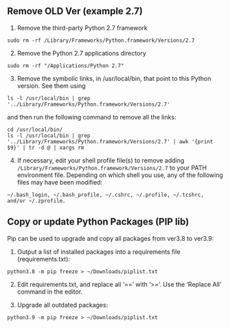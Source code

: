 ## Remove OLD Ver (example 2.7)
1. Remove the third-party Python 2.7 framework
```
sudo rm -rf /Library/Frameworks/Python.framework/Versions/2.7
```
2. Remove the Python 2.7 applications directory
```
sudo rm -rf "/Applications/Python 2.7"
```
3. Remove the symbolic links, in /usr/local/bin, that point to this Python version. See them using
```
ls -l /usr/local/bin | grep '../Library/Frameworks/Python.framework/Versions/2.7' 
```
and then run the following command to remove all the links:

```
cd /usr/local/bin/
ls -l /usr/local/bin | grep '../Library/Frameworks/Python.framework/Versions/2.7' | awk '{print $9}' | tr -d @ | xargs rm
```
4. If necessary, edit your shell profile file(s) to remove adding `/Library/Frameworks/Python.framework/Versions/2.7` to your PATH environment file.
Depending on which shell you use, any of the following files may have been modified:
```
~/.bash_login, ~/.bash_profile, ~/.cshrc, ~/.profile, ~/.tcshrc, and/or ~/.zprofile.
```

## Copy or update Python Packages (PIP lib)

Pip can be used to upgrade and copy all packages from ver3.8 to ver3.9:

1. Output a list of installed packages into a requirements file (requirements.txt): 
```
python3.8 -m pip freeze > ~/Downloads/piplist.txt
```
2. Edit requirements.txt, and replace all ‘==’ with ‘>=’. Use the ‘Replace All’ command in the editor.

3. Upgrade all outdated packages: 
```
python3.9 -m pip freeze > ~/Downloads/piplist.txt
```
